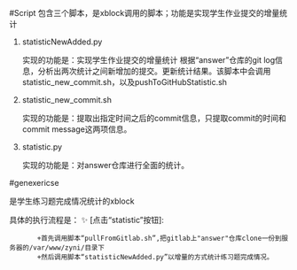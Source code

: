 #Script
  包含三个脚本，是xblock调用的脚本；功能是实现学生作业提交的增量统计
  1. statisticNewAdded.py

      实现的功能是：实现学生作业提交的增量统计
      根据“answer”仓库的git log信息，分析出两次统计之间新增加的提交。更新统计结果。该脚本中会调用statistic_new_commit.sh，以及pushToGitHubStatistic.sh
      
  2. statistic_new_commit.sh
  
     实现的功能是：提取出指定时间之后的commit信息，只提取commit的时间和commit message这两项信息。
     
  3. statistic.py
  
     实现的功能是：对answer仓库进行全面的统计。
  
#genexericse

   是学生练习题完成情况统计的xblock
   
   具体的执行流程是：
      :sparkles: [点击“statistic”按钮]:
      
           +首先调用脚本“pullFromGitlab.sh”,把gitlab上"answer"仓库clone一份到服务器的/var/www/zyni/目录下
           +然后调用脚本“statisticNewAdded.py”以增量的方式统计练习题完成情况。
      
      
